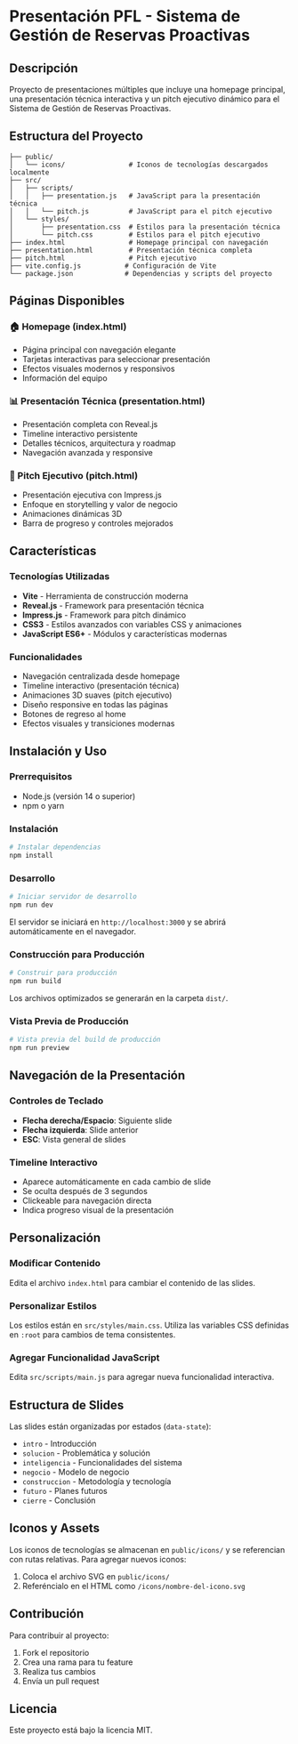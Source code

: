 # Presentación PFL - Sistema de Gestión de Reservas Proactivas

## Descripción
Proyecto de presentaciones múltiples que incluye una homepage principal, una presentación técnica interactiva y un pitch ejecutivo dinámico para el Sistema de Gestión de Reservas Proactivas.

## Estructura del Proyecto
```
├── public/
│   └── icons/                # Iconos de tecnologías descargados localmente
├── src/
│   ├── scripts/
│   │   ├── presentation.js   # JavaScript para la presentación técnica
│   │   └── pitch.js          # JavaScript para el pitch ejecutivo
│   └── styles/
│       ├── presentation.css  # Estilos para la presentación técnica
│       └── pitch.css         # Estilos para el pitch ejecutivo
├── index.html                # Homepage principal con navegación
├── presentation.html         # Presentación técnica completa
├── pitch.html                # Pitch ejecutivo
├── vite.config.js           # Configuración de Vite
└── package.json             # Dependencias y scripts del proyecto
```

## Páginas Disponibles

### 🏠 Homepage (index.html)
- Página principal con navegación elegante
- Tarjetas interactivas para seleccionar presentación
- Efectos visuales modernos y responsivos
- Información del equipo

### 📊 Presentación Técnica (presentation.html)
- Presentación completa con Reveal.js
- Timeline interactivo persistente
- Detalles técnicos, arquitectura y roadmap
- Navegación avanzada y responsive

### 🎯 Pitch Ejecutivo (pitch.html)
- Presentación ejecutiva con Impress.js
- Enfoque en storytelling y valor de negocio
- Animaciones dinámicas 3D
- Barra de progreso y controles mejorados

## Características

### Tecnologías Utilizadas
- **Vite** - Herramienta de construcción moderna
- **Reveal.js** - Framework para presentación técnica
- **Impress.js** - Framework para pitch dinámico
- **CSS3** - Estilos avanzados con variables CSS y animaciones
- **JavaScript ES6+** - Módulos y características modernas

### Funcionalidades
- Navegación centralizada desde homepage
- Timeline interactivo (presentación técnica)
- Animaciones 3D suaves (pitch ejecutivo)
- Diseño responsive en todas las páginas
- Botones de regreso al home
- Efectos visuales y transiciones modernas

## Instalación y Uso

### Prerrequisitos
- Node.js (versión 14 o superior)
- npm o yarn

### Instalación
```bash
# Instalar dependencias
npm install
```

### Desarrollo
```bash
# Iniciar servidor de desarrollo
npm run dev
```

El servidor se iniciará en `http://localhost:3000` y se abrirá automáticamente en el navegador.

### Construcción para Producción
```bash
# Construir para producción
npm run build
```

Los archivos optimizados se generarán en la carpeta `dist/`.

### Vista Previa de Producción
```bash
# Vista previa del build de producción
npm run preview
```

## Navegación de la Presentación

### Controles de Teclado
- **Flecha derecha/Espacio**: Siguiente slide
- **Flecha izquierda**: Slide anterior
- **ESC**: Vista general de slides

### Timeline Interactivo
- Aparece automáticamente en cada cambio de slide
- Se oculta después de 3 segundos
- Clickeable para navegación directa
- Indica progreso visual de la presentación

## Personalización

### Modificar Contenido
Edita el archivo `index.html` para cambiar el contenido de las slides.

### Personalizar Estilos
Los estilos están en `src/styles/main.css`. Utiliza las variables CSS definidas en `:root` para cambios de tema consistentes.

### Agregar Funcionalidad JavaScript
Edita `src/scripts/main.js` para agregar nueva funcionalidad interactiva.

## Estructura de Slides

Las slides están organizadas por estados (`data-state`):
- `intro` - Introducción
- `solucion` - Problemática y solución
- `inteligencia` - Funcionalidades del sistema
- `negocio` - Modelo de negocio
- `construccion` - Metodología y tecnología
- `futuro` - Planes futuros
- `cierre` - Conclusión

## Iconos y Assets

Los iconos de tecnologías se almacenan en `public/icons/` y se referencian con rutas relativas. Para agregar nuevos iconos:

1. Coloca el archivo SVG en `public/icons/`
2. Referéncialo en el HTML como `/icons/nombre-del-icono.svg`

## Contribución

Para contribuir al proyecto:
1. Fork el repositorio
2. Crea una rama para tu feature
3. Realiza tus cambios
4. Envía un pull request

## Licencia

Este proyecto está bajo la licencia MIT.
